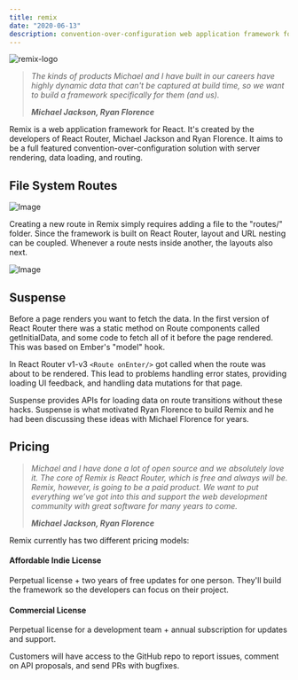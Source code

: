 ```yaml
---
title: remix
date: "2020-06-13"
description: convention-over-configuration web application framework for react
---
```


![remix-logo](https://cdn.substack.com/image/fetch/w_1456,c_limit,f_auto,q_auto:good,fl_progressive:steep/https%3A%2F%2Fbucketeer-e05bbc84-baa3-437e-9518-adb32be77984.s3.amazonaws.com%2Fpublic%2Fimages%2F4fc919c8-4d12-44f6-b4e6-807921ed65de_1312x372.jpeg)

>*The kinds of products Michael and I have built in our careers have highly dynamic data that can't be captured at build time, so we want to build a framework specifically for them (and us).*
>
>***Michael Jackson, Ryan Florence***

Remix is a web application framework for React. It's created by the developers of React Router, Michael Jackson and Ryan Florence. It aims to be a full featured convention-over-configuration solution with server rendering, data loading, and routing.

## File System Routes

![Image](https://sedaily-topics.s3.amazonaws.com/topic_images/0_2967394305479438.jpg)

Creating a new route in Remix simply requires adding a file to the "routes/" folder. Since the framework is built on React Router, layout and URL nesting can be coupled. Whenever a route nests inside another, the layouts also next.

![Image](https://sedaily-topics.s3.amazonaws.com/topic_images/0_3602088107382473.jpg)

## Suspense

Before a page renders you want to fetch the data. In the first version of React Router there was a static method on Route components called getInitialData, and some code to fetch all of it before the page rendered. This was based on Ember's "model" hook.

In React Router v1-v3 `<Route onEnter/>` got called when the route was about to be rendered. This lead to problems handling error states, providing loading UI feedback, and handling data mutations for that page.

Suspense provides APIs for loading data on route transitions without these hacks. Suspense is what motivated Ryan Florence to build Remix and he had been discussing these ideas with Michael Florence for years.


## Pricing

>*Michael and I have done a lot of open source and we absolutely love it. The core of Remix is React Router, which is free and always will be. Remix, however, is going to be a paid product. We want to put everything we’ve got into this and support the web development community with great software for many years to come.*
>
>***Michael Jackson, Ryan Florence***

Remix currently has two different pricing models:

#### Affordable Indie License

Perpetual license + two years of free updates for one person. They'll build the framework so the developers can focus on their project.

#### Commercial License

Perpetual license for a development team + annual subscription for updates and support.

Customers will have access to the GitHub repo to report issues, comment on API proposals, and send PRs with bugfixes.